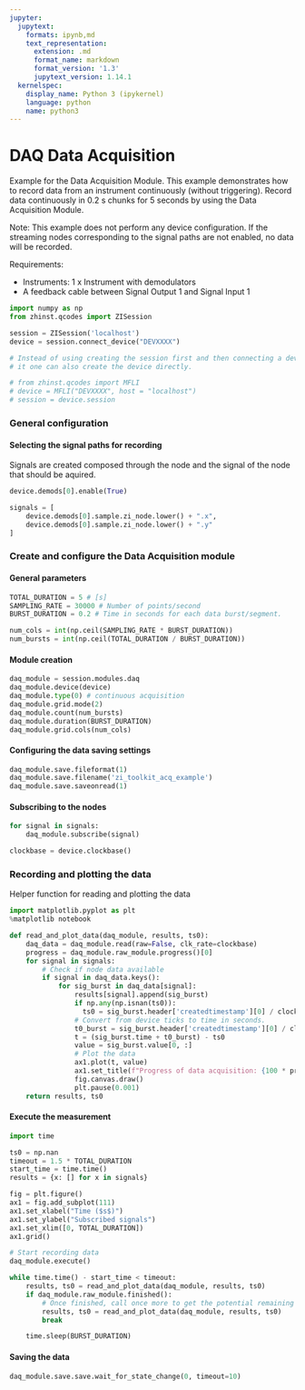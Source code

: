 ```yaml
---
jupyter:
  jupytext:
    formats: ipynb,md
    text_representation:
      extension: .md
      format_name: markdown
      format_version: '1.3'
      jupytext_version: 1.14.1
  kernelspec:
    display_name: Python 3 (ipykernel)
    language: python
    name: python3
---
```


# DAQ Data Acquisition

Example for the Data Acquisition Module. This example demonstrates
how to record data from an instrument continuously (without triggering).
Record data continuously in 0.2 s chunks for 5 seconds by using the Data Acquisition Module.

Note:
This example does not perform any device configuration. If the streaming
nodes corresponding to the signal paths are not enabled, no data will be
recorded.

Requirements:

* Instruments:
    1 x Instrument with demodulators
* A feedback cable between Signal Output 1 and Signal Input 1

```python
import numpy as np
from zhinst.qcodes import ZISession

session = ZISession('localhost')
device = session.connect_device("DEVXXXX")

# Instead of using creating the session first and then connecting a device to
# it one can also create the device directly. 

# from zhinst.qcodes import MFLI
# device = MFLI("DEVXXXX", host = "localhost")
# session = device.session
```

### General configuration


#### Selecting the signal paths for recording

Signals are created composed through the node and the signal of the node that 
should be aquired.

```python
device.demods[0].enable(True)

signals = [
    device.demods[0].sample.zi_node.lower() + ".x",
    device.demods[0].sample.zi_node.lower() + ".y"
]
```

### Create and configure the Data Acquisition module


#### General parameters

```python
TOTAL_DURATION = 5 # [s]
SAMPLING_RATE = 30000 # Number of points/second
BURST_DURATION = 0.2 # Time in seconds for each data burst/segment.

num_cols = int(np.ceil(SAMPLING_RATE * BURST_DURATION))
num_bursts = int(np.ceil(TOTAL_DURATION / BURST_DURATION))
```

#### Module creation

```python
daq_module = session.modules.daq
daq_module.device(device)
daq_module.type(0) # continuous acquisition
daq_module.grid.mode(2)
daq_module.count(num_bursts)
daq_module.duration(BURST_DURATION)
daq_module.grid.cols(num_cols)
```

#### Configuring the data saving settings

```python
daq_module.save.fileformat(1)
daq_module.save.filename('zi_toolkit_acq_example')
daq_module.save.saveonread(1)
```

#### Subscribing to the nodes

```python
for signal in signals:
    daq_module.subscribe(signal)
```

```python
clockbase = device.clockbase()
```

### Recording and plotting the data


Helper function for reading and plotting the data

```python
import matplotlib.pyplot as plt
%matplotlib notebook
```

```python
def read_and_plot_data(daq_module, results, ts0):
    daq_data = daq_module.read(raw=False, clk_rate=clockbase)
    progress = daq_module.raw_module.progress()[0]
    for signal in signals:
        # Check if node data available
        if signal in daq_data.keys():
            for sig_burst in daq_data[signal]:
                results[signal].append(sig_burst)
                if np.any(np.isnan(ts0)):
                  ts0 = sig_burst.header['createdtimestamp'][0] / clockbase
                # Convert from device ticks to time in seconds.
                t0_burst = sig_burst.header['createdtimestamp'][0] / clockbase
                t = (sig_burst.time + t0_burst) - ts0
                value = sig_burst.value[0, :]
                # Plot the data
                ax1.plot(t, value)
                ax1.set_title(f"Progress of data acquisition: {100 * progress:.2f}%.")
                fig.canvas.draw()
                plt.pause(0.001)
    return results, ts0
```

#### Execute the measurement

```python
import time

ts0 = np.nan
timeout = 1.5 * TOTAL_DURATION
start_time = time.time()
results = {x: [] for x in signals}

fig = plt.figure()
ax1 = fig.add_subplot(111)
ax1.set_xlabel("Time ($s$)")
ax1.set_ylabel("Subscribed signals")
ax1.set_xlim([0, TOTAL_DURATION])
ax1.grid()

# Start recording data
daq_module.execute()

while time.time() - start_time < timeout:
    results, ts0 = read_and_plot_data(daq_module, results, ts0)
    if daq_module.raw_module.finished():
        # Once finished, call once more to get the potential remaining data.
        results, ts0 = read_and_plot_data(daq_module, results, ts0)
        break

    time.sleep(BURST_DURATION)
```

#### Saving the data

```python
daq_module.save.save.wait_for_state_change(0, timeout=10)
```
